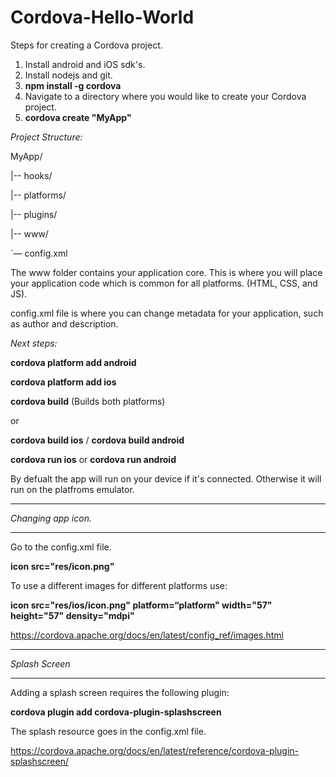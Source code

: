 # Cordova-Hello-World
Steps for creating a Cordova project.

1. Install android and iOS sdk's.
2. Install nodejs and git.
3. **npm install -g cordova**
4. Navigate to a directory where you would like to create your Cordova project.
5. **cordova create "MyApp"**


*Project Structure:*

MyApp/


|-- hooks/


|-- platforms/


|-- plugins/


|-- www/


`— config.xml



The www folder contains your application core. This is where you will place your application code which is common for all platforms. (HTML, CSS, and JS).


config.xml file is where you can change metadata for your application, such as author and description.




*Next steps:*


**cordova platform add android**


**cordova platform add ios**


**cordova build** (Builds both platforms)


or 


**cordova build ios** / **cordova build android**


**cordova run ios** or **cordova run android**


By defualt the app will run on your device if it's connected. Otherwise it will run on the platfroms emulator.



_____________________
*Changing app icon.*
_____________________


Go to the config.xml file.


**icon src="res/icon.png"**


To use a different images for different platforms use:


**icon src="res/ios/icon.png" platform=“platform" width="57" height="57" density="mdpi"**


<https://cordova.apache.org/docs/en/latest/config_ref/images.html>


_____________________________________________________
*Splash Screen* 
_____________________________________________________

Adding a splash screen requires the following plugin:

**cordova plugin add cordova-plugin-splashscreen**


The splash resource goes in the config.xml file.


<https://cordova.apache.org/docs/en/latest/reference/cordova-plugin-splashscreen/>
